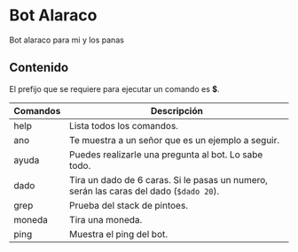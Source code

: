 # Bot Alaraco
Bot alaraco para mi y los panas

## Contenido
El prefijo que se requiere para ejecutar un comando es **$**.

| Comandos |            Descripción                 |
|----------|----------------------------------------|
|   help   |    Lista todos los comandos.
|   ano    |    Te muestra a un señor que es un ejemplo a seguir.
|   ayuda  |    Puedes realizarle una pregunta al bot. Lo sabe todo.
|   dado   |    Tira un dado de 6 caras. Si le pasas un numero, serán las caras del dado (`$dado 20`).
|   grep   |    Prueba del stack de pintoes.
|   moneda |    Tira una moneda.
|   ping   |    Muestra el ping del bot.